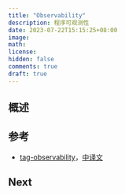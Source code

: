 ```yaml
---
title: "Observability"
description: 程序可观测性
date: 2023-07-22T15:15:25+08:00
image:
math:
license:
hidden: false
comments: true
draft: true
---
```


## 概述

## 参考

- [tag-observability](https://github.com/cncf/tag-observability/blob/main/whitepaper.md#executive-summary)，[中译文](https://blog.csdn.net/qq_27749613/article/details/124231462?spm=1001.2014.3001.5502)

## Next
